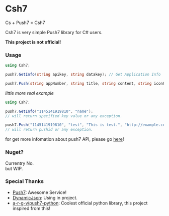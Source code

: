 # Csh7
Cs + Push7 = Csh7

Csh7 is very simple Push7 library for C# users.

**This project is not official!**

### Usage
```Cs
using Csh7;

push7.GetInfo(string apikey, string datakey); // Get Application Info

push7.Push(string appNumber, string title, string content, string iconURL, string URL, string apikey); // Create Push
```

_little more real example_
```Cs
using Csh7;

push7.GetInfo("1145141919810", "name");
// will return specified key value or any exception.

push7.Push("1145141919810", "test", "This is test.", "http://example.com/icon.png", "http://example.com", "1145141919810INMUC");
// will return pushid or any exception.
```

for get more infomation about push7 API, please go [here](https://esa-pages.io/p/sharing/3426/posts/203/80ff5595487df69dfe38.html)!

### Nuget?
Currentry No.  
but WIP.

### Special Thanks
* [Push7](https://push7.jp/): Awesome Service!
* [DynamicJson](https://dynamicjson.codeplex.com/): Using in project.
* [a-r-g-v/push7-python](https://github.com/a-r-g-v/push7-python): Coolest official python library, this project inspired from this!
